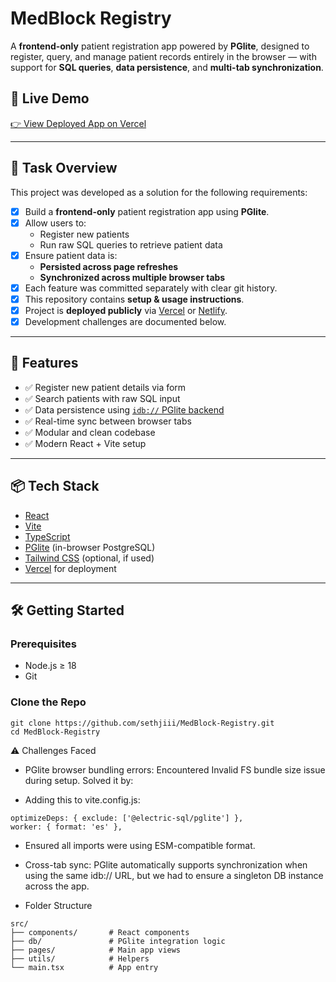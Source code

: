 # MedBlock Registry

A **frontend-only** patient registration app powered by **PGlite**, designed to register, query, and manage patient records entirely in the browser — with support for **SQL queries**, **data persistence**, and **multi-tab synchronization**.

## 🚀 Live Demo

[👉 View Deployed App on Vercel]((https://med-block-registry.vercel.app/))

---

## 📌 Task Overview

This project was developed as a solution for the following requirements:

- [x] Build a **frontend-only** patient registration app using **PGlite**.
- [x] Allow users to:
  - Register new patients
  - Run raw SQL queries to retrieve patient data
- [x] Ensure patient data is:
  - **Persisted across page refreshes**
  - **Synchronized across multiple browser tabs**
- [x] Each feature was committed separately with clear git history.
- [x] This repository contains **setup & usage instructions**.
- [x] Project is **deployed publicly** via [Vercel](https://vercel.com) or [Netlify](https://netlify.com).
- [x] Development challenges are documented below.

---

## 🧠 Features

- ✅ Register new patient details via form
- ✅ Search patients with raw SQL input
- ✅ Data persistence using [`idb://` PGlite backend](https://electric-sql.com/docs/pglite)
- ✅ Real-time sync between browser tabs
- ✅ Modular and clean codebase
- ✅ Modern React + Vite setup

---

## 📦 Tech Stack

- [React](https://reactjs.org/)
- [Vite](https://vitejs.dev/)
- [TypeScript](https://www.typescriptlang.org/)
- [PGlite](https://electric-sql.com/docs/pglite) (in-browser PostgreSQL)
- [Tailwind CSS](https://tailwindcss.com/) (optional, if used)
- [Vercel](https://vercel.com/) for deployment

---

## 🛠️ Getting Started

### Prerequisites

- Node.js ≥ 18
- Git

### Clone the Repo

```
git clone https://github.com/sethjiii/MedBlock-Registry.git
cd MedBlock-Registry
```

⚠️ Challenges Faced

- PGlite browser bundling errors:
  Encountered Invalid FS bundle size issue during setup. Solved it by:

- Adding this to vite.config.js:
```
optimizeDeps: { exclude: ['@electric-sql/pglite'] },
worker: { format: 'es' },
```
- Ensured all imports were using ESM-compatible format.
- Cross-tab sync:
  PGlite automatically supports synchronization when using the same idb:// URL, but we had to ensure a singleton DB instance across the app.

- Folder Structure
 ```
 src/
├── components/       # React components
├── db/               # PGlite integration logic
├── pages/            # Main app views
├── utils/            # Helpers
└── main.tsx          # App entry
```
